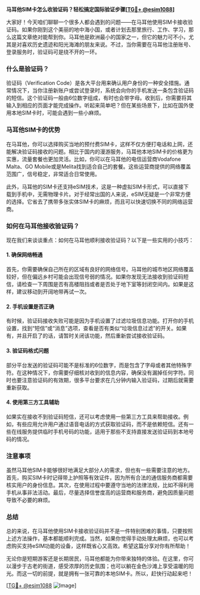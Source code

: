**马耳他SIM卡怎么收验证码？轻松搞定国际验证步骤[[TG💪+ @esim1088](https://t.me/s/esim1088)]**

大家好！今天咱们聊聊一个很多人都会遇到的问题——在马耳他使用SIM卡接收验证码。如果你刚到这个美丽的地中海小国，或者计划去那里旅行、工作、学习，那么这篇文章绝对能帮到你。马耳他是欧洲最小的国家之一，但它的魅力可不小，尤其是对喜欢历史遗迹和阳光海滩的朋友来说。不过，当你需要在马耳他注册账号、登录服务时，验证码可是绕不开的一环。

### 什么是验证码？

验证码（Verification Code）是各大平台用来确认用户身份的一种安全措施。通常情况下，当你注册新账户或尝试登录时，系统会向你的手机发送一条包含验证码的短信。这个验证码一般由6位数字组成，有时也会带字母。收到后，你需要将其输入到相应的页面才能完成操作。听起来简单吧？但在某些场景下，比如在国外使用本地SIM卡时，可能会遇到一些小麻烦。

### 马耳他SIM卡的优势

在马耳他，你可以选择购买当地的预付费SIM卡，这样不仅方便打电话和上网，还能解决验证码接收的问题。相比于国内的漫游服务，马耳他本地SIM卡的价格更为实惠，流量套餐也更加灵活。比如，你可以在马耳他的电信运营商Vodafone Malta、GO Mobile或是Melita找到适合自己的套餐。这些运营商提供的网络覆盖范围广，信号稳定，非常适合日常使用。

此外，马耳他的SIM卡还支持eSIM技术，这是一种虚拟SIM卡形式，可以直接下载到手机中，无需物理卡片。对于经常出国的人来说，eSIM无疑是一个非常方便的选择。它省去了携带多张实体SIM卡的麻烦，而且可以快速切换不同的网络运营商。

### 如何在马耳他接收验证码？

现在我们来谈谈重点：如何在马耳他顺利接收验证码？以下是一些实用的小技巧：

#### 1. 确保网络畅通

首先，你需要确保自己所在的区域有良好的网络信号。马耳他的城市地区网络覆盖较好，但在偏远乡村可能会出现信号弱的情况。如果你发现无法接收到验证码短信，请检查一下周围是否有高楼阻挡或者是否处于地下室等封闭空间内。如果是这样，建议移动到开阔地带再试一次。

#### 2. 手机设置是否正确

有时候，验证码接收失败可能是因为手机设置了过滤垃圾信息功能。打开你的手机设置，找到“短信”或“消息”选项，查看是否有类似“垃圾信息过滤”的开关。如果有，并且开启了的话，请暂时关闭该功能，然后重新尝试接收验证码。

#### 3. 验证码格式问题

部分平台发送的验证码可能不是标准的6位数字，而是包含了字母或者其他特殊字符。在这种情况下，你需要仔细核对收到的信息内容，确保没有漏掉任何字符。同时也要注意验证码的有效期，很多平台要求在几分钟内输入验证码，过期后就需要重新获取。

#### 4. 使用第三方工具辅助

如果实在接收不到验证码短信，还可以考虑使用一些第三方工具来帮助接收。例如，有些应用允许用户通过语音电话的方式获取验证码，而不是依赖短信。还有一些在线服务提供临时手机号码的功能，适用于那些不支持直接发送验证码到本地号码的情况。

### 注意事项

虽然马耳他SIM卡能够很好地满足大部分人的需求，但也有一些需要注意的地方。首先，购买SIM卡时记得带上护照等有效证件，因为所有合法的通信服务商都需要核实用户的身份信息。其次，在使用过程中要遵守当地的法律法规，比如不得利用手机从事非法活动。最后，尽量选择信誉度高的运营商和服务商，避免因质量问题导致不必要的麻烦。

### 总结

总的来说，在马耳他使用SIM卡接收验证码并不是一件特别困难的事情，只要按照上述方法操作，基本都能顺利完成。当然，如果你觉得手动处理太麻烦，也可以考虑购买支持eSIM功能的设备，这样既省心又高效。希望这篇分享对你有所帮助！

无论你是短期游客还是长期居民，马耳他都能为你带来独特的体验。在这里，你可以漫步于古老的街道，感受浓厚的历史氛围；也可以躺在金色沙滩上享受温暖的阳光。而这一切的前提，就是拥有一张可靠的本地SIM卡。所以，赶快行动起来吧！

[[TG💪+ @esim1088](https://t.me/s/esim1088) ![Image](https://i.postimg.cc/4NQfJmqS/Snipaste-2025-05-13-00-14-12.png)]